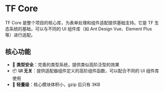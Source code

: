 # TF Core

TF Core 是整个项目的核心库，为表单处理和组件适配提供基础支持。它是 TF 生态系统的基础，可以与不同的 UI 组件库（如 Ant Design Vue、Element Plus 等）进行适配。

## 核心功能

- 💪 **类型安全**：完善的类型系统，提供类似高阶泛型的效果
- 📦 **UI 无关**：提供适配器组件定义的高阶组件函数，可以配合不同的 UI 组件库使用
- 🚀 **轻量级**：核心模块体积小，gzip 后只有 3KB
